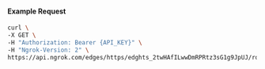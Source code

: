 <!-- Code generated for API Clients. DO NOT EDIT. -->

#### Example Request

```bash
curl \
-X GET \
-H "Authorization: Bearer {API_KEY}" \
-H "Ngrok-Version: 2" \
https://api.ngrok.com/edges/https/edghts_2twHAfILwwDmRPRtz3sG1g9JpUJ/routes/edghtsrt_2twHAcMBbr7lnZa2focojyIkUGH/webhook_verification
```
